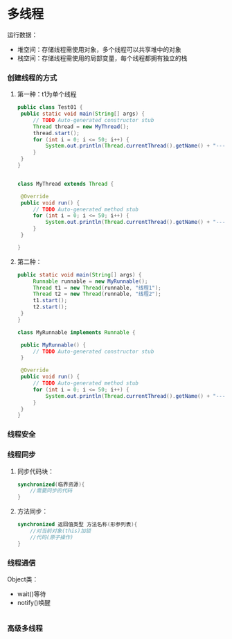 # 多线程

运行数据：

* 堆空间：存储线程需使用对象，多个线程可以共享堆中的对象
* 栈空间：存储线程需使用的局部变量，每个线程都拥有独立的栈

### 创建线程的方式

1. 第一种：t1为单个线程

   ```java
   public class Test01 {
   	public static void main(String[] args) {
   		// TODO Auto-generated constructor stub
   		Thread thread = new MyThread();
   		thread.start();
   		for (int i = 0; i <= 50; i++) {
   			System.out.println(Thread.currentThread().getName() + "---" + i);
   		}
   	}
   }
   
   
   class MyThread extends Thread {
   
   	@Override
   	public void run() {
   		// TODO Auto-generated method stub
   		for (int i = 0; i <= 50; i++) {
   			System.out.println(Thread.currentThread().getName() + "---" + i);
   		}
   	}
   
   }
   ```

2. 第二种：

   ```java
   public static void main(String[] args) {
   		Runnable runnable = new MyRunnable();
   		Thread t1 = new Thread(runnable, "线程1");
   		Thread t2 = new Thread(runnable, "线程2");
   		t1.start();
   		t2.start();
   	}
   }
   
   class MyRunnable implements Runnable {
   
   	public MyRunnable() {
   		// TODO Auto-generated constructor stub
   	}
   
   	@Override
   	public void run() {
   		// TODO Auto-generated method stub
   		for (int i = 0; i <= 50; i++) {
   			System.out.println(Thread.currentThread().getName() + "---" + i);
   		}
   	}
   }
   ```

### 线程安全



### 线程同步

1. 同步代码块：

    ```java
    synchronized(临界资源){
        //需要同步的代码
    }
    ```
    
2. 方法同步：

    ```java
    synchronized 返回值类型 方法名称(形参列表){
        //对当前对象(this)加锁
        //代码(原子操作)
    }
    ```

### 线程通信

Object类：

* wait()等待
* notify()唤醒

```java

```

### 高级多线程

